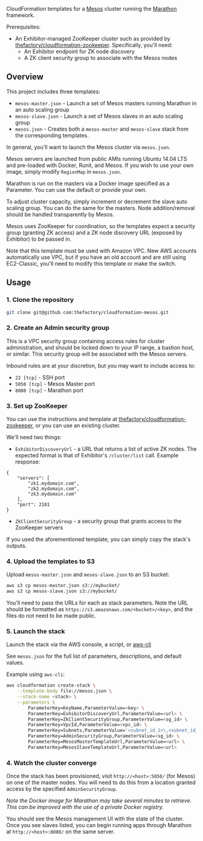 CloudFormation templates for a [Mesos](http://mesos.apache.org) cluster running the [Marathon](https://github.com/mesosphere/marathon) framework.

Prerequisites:
* An Exhibitor-managed ZooKeeper cluster such as provided by [thefactory/cloudformation-zookeeper](https://github.com/thefactory/cloudformation-zookeeper). Specifically, you'll need:
    - An Exhibitor endpoint for ZK node discovery
    - A ZK client security group to associate with the Mesos nodes

## Overview

This project includes three templates:
* `mesos-master.json` - Launch a set of Mesos masters running Marathon in an auto scaling group
* `mesos-slave.json` - Launch a set of Mesos slaves in an auto scaling group
* `mesos.json` - Creates both a `mesos-master` and `mesos-slave` stack from the corresponding templates.

In general, you'll want to launch the Mesos cluster via `mesos.json`.

Mesos servers are launched from public AMIs running Ubuntu 14.04 LTS and pre-loaded with Docker, Runit, and Mesos. If you wish to use your own image, simply modify `RegionMap` in `mesos.json`.

Marathon is run on the masters via a Docker image specified as a Parameter. You can use the default or provide your own.

To adjust cluster capacity, simply increment or decrement the slave auto scaling group. You can do the same for the masters. Node addition/removal should be handled transparently by Mesos.

Mesos uses ZooKeeper for coordination, so the templates expect a security group (granting ZK access) and a ZK node discovery URL (exposed by Exhibitor) to be passed in.

Note that this template must be used with Amazon VPC. New AWS accounts automatically use VPC, but if you have an old account and are still using EC2-Classic, you'll need to modify this template or make the switch.

## Usage

### 1. Clone the repository
```bash
git clone git@github.com:thefactory/cloudformation-mesos.git
```

### 2. Create an Admin security group
This is a VPC security group containing access rules for cluster administration, and should be locked down to your IP range, a bastion host, or similar. This security group will be associated with the Mesos servers.

Inbound rules are at your discretion, but you may want to include access to:
* `22 [tcp]` - SSH port
* `5050 [tcp]` - Mesos Master port
* `8080 [tcp]` - Marathon port

### 3. Set up ZooKeeper
You can use the instructions and template at [thefactory/cloudformation-zookeeper](https://github.com/thefactory/cloudformation-zookeeper), or you can use an existing cluster.

We'll need two things:
* `ExhibitorDiscoveryUrl` - a URL that returns a list of active ZK nodes. The expected format is that of Exhibitor's `/cluster/list` call. Example response:
```
{
    "servers": [
        "zk1.mydomain.com",
        "zk2.mydomain.com",
        "zk3.mydomain.com"
    ],
    "port": 2181
}
```
* `ZkClientSecurityGroup` - a security group that grants access to the ZooKeeper servers

If you used the aforementioned template, you can simply copy the stack's outputs.

### 4. Upload the templates to S3

Upload `mesos-master.json` and `mesos-slave.json` to an S3 bucket:
```bash
aws s3 cp mesos-master.json s3://mybucket/
aws s3 cp mesos-slave.json s3://mybucket/
```

You'll need to pass the URLs for each as stack parameters. Note the URL should be formatted as `https://s3.amazonaws.com/<bucket>/<key>`, and the files do not need to be made public.

### 5. Launch the stack
Launch the stack via the AWS console, a script, or [aws-cli](https://github.com/awscli/aws-cli)

See `mesos.json` for the full list of parameters, descriptions, and default values.

Example using `aws-cli`:
```bash
aws cloudformation create-stack \
    --template-body file://mesos.json \
    --stack-name <stack> \
    --parameters \
        ParameterKey=KeyName,ParameterValue=<key> \
        ParameterKey=ExhibitorDiscoveryUrl,ParameterValue=<url> \
        ParameterKey=ZkClientSecurityGroup,ParameterValue=<sg_id> \
        ParameterKey=VpcId,ParameterValue=<vpc_id> \
        ParameterKey=Subnets,ParameterValue='<subnet_id_1>\,<subnet_id_2>' \
        ParameterKey=AdminSecurityGroup,ParameterValue=<sg_id> \
        ParameterKey=MesosMasterTemplateUrl,ParameterValue=<url> \
        ParameterKey=MesosSlaveTemplateUrl,ParameterValue=<url>
```

### 4. Watch the cluster converge
Once the stack has been provisioned, visit `http://<host>:5050/` (for Mesos) on one of the master nodes. You will need to do this from a location granted access by the specified `AdminSecurityGroup`.

_Note the Docker image for Marathon may take several minutes to retrieve. This can be improved with the use of a private Docker registry._

You should see the Mesos management UI with the state of the cluster. Once you see slaves listed, you can begin running apps through Marathon at `http://<host>:8080/` on the same server.
